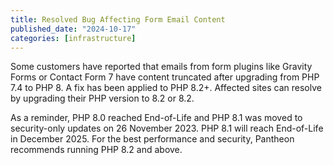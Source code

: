 ```yaml
---
title: Resolved Bug Affecting Form Email Content
published_date: "2024-10-17"
categories: [infrastructure]
---
```


Some customers have reported that emails from form plugins like Gravity Forms or Contact Form 7 have content truncated after upgrading from PHP 7.4 to PHP 8. A fix has been applied to PHP 8.2+. Affected sites can resolve by upgrading their PHP version to 8.2 or 8.2.

As a reminder, PHP 8.0 reached End-of-Life and PHP 8.1 was moved to security-only updates on 26 November 2023. PHP 8.1 will reach End-of-Life in December 2025. For the best performance and security, Pantheon recommends running PHP 8.2 and above.